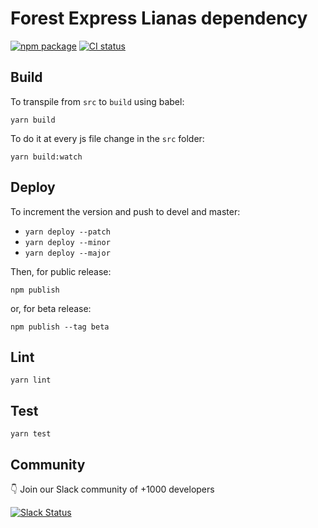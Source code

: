 # Forest Express Lianas dependency
[![npm package](https://badge.fury.io/js/forest-express.svg)](https://badge.fury.io/js/forest-express) [![CI status](https://travis-ci.org/ForestAdmin/forest-express.svg?branch=devel)](https://travis-ci.org/ForestAdmin/forest-express)

## Build

To transpile from `src` to `build` using babel:

`yarn build`

To do it at every js file change in the `src` folder:

`yarn build:watch`

## Deploy

To increment the version and push to devel and master:

- `yarn deploy --patch`
- `yarn deploy --minor`
- `yarn deploy --major`

Then, for public release:

`npm publish`

or, for beta release:

`npm publish --tag beta`

## Lint

`yarn lint`

## Test

`yarn test`

## Community

👇 Join our Slack community of +1000 developers

[![Slack Status](http://community.forestadmin.com/badge.svg)](https://community.forestadmin.com)
